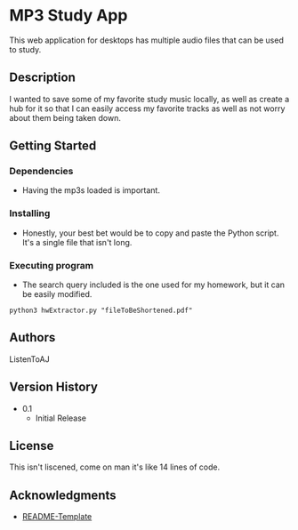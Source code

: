 # MP3 Study App

This web application for desktops has multiple audio files that can be used to study.

## Description

I wanted to save some of my favorite study music locally, as well as create a hub for it so that I can easily access my favorite tracks as well as not worry about them being taken down.

## Getting Started

### Dependencies

* Having the mp3s loaded is important.

### Installing
  
* Honestly, your best bet would be to copy and paste the Python script.  It's a single file that isn't long.

### Executing program

* The search query included is the one used for my homework, but it can be easily modified.
```
python3 hwExtractor.py "fileToBeShortened.pdf"
```

## Authors

ListenToAJ


## Version History

* 0.1
    * Initial Release

## License

This isn't liscened, come on man it's like 14 lines of code.

## Acknowledgments

* [README-Template](https://gist.github.com/DomPizzie/7a5ff55ffa9081f2de27c315f5018afc)
